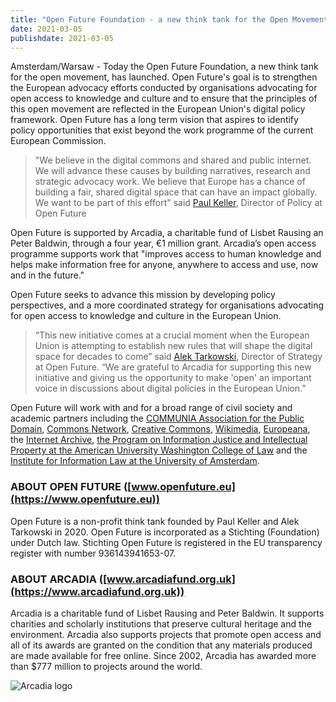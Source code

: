 ```yaml
---
title: "Open Future Foundation - a new think tank for the Open Movement launched with support from the Arcadia Fund"
date: 2021-03-05
publishdate: 2021-03-05
---
```

Amsterdam/Warsaw - Today the Open Future Foundation, a new think tank for the open movement, has launched. Open Future's goal is to strengthen the European advocacy efforts conducted by organisations advocating for open access to knowledge and culture and to ensure that the principles of this open movement are reflected in the European Union's digital policy framework. Open Future has a long term vision that aspires to identify policy opportunities that exist beyond the work programme of the current European Commission.

> "We believe in the digital commons and shared and public internet. We will advance these causes by building narratives, research and strategic advocacy work. We believe that Europe has a chance of building a fair, shared digital space that can have an impact globally. We want to be part of this effort" said [Paul Keller](https://www.openfuture.eu/people/paul/), Director of Policy at Open Future

Open Future is supported by Arcadia, a charitable fund of Lisbet Rausing an Peter Baldwin, through a four year, €1 million grant. Arcadia’s open access programme supports work that "improves access to human knowledge and helps make information free for anyone, anywhere to access and use, now and in the future."

Open Future seeks to advance this mission by developing policy perspectives, and a more coordinated strategy for organisations advocating for open access to knowledge and culture in the European Union.

> “This new initiative comes at a crucial moment when the European Union is attempting to establish new rules that will shape the digital space for decades to come” said [Alek Tarkowski](https://www.openfuture.eu/people/paul/), Director of Strategy at Open Future. “We are grateful to Arcadia for supporting this new initiative and giving us the opportunity to make 'open' an important voice in discussions about digital policies in the European Union.”

Open Future will work with and for a broad range of civil society and academic partners including the [COMMUNIA Association for the Public Domain](https://www.communia-association.org/), [Commons Network](https://www.commonsnetwork.org/), [Creative Commons](https://creativecommons.org/), [Wikimedia](https://wikimediafoundation.org/), [Europeana](https://www.europeana.eu/en), the [Internet Archive](https://www.archive.org/), [the Program on Information Justice and Intellectual Property at the American University Washington College of Law](https://www.wcl.american.edu/impact/initiatives-programs/pijip/) and the [Institute for Information Law at the University of Amsterdam](https://www.ivir.nl/).

### ABOUT OPEN FUTURE ([www.openfuture.eu](https://www.openfuture.eu))

Open Future is a non-profit think tank founded by Paul Keller and Alek Tarkowski in 2020. Open Future is incorporated as a Stichting (Foundation) under Dutch law. Stichting Open Future is registered in the EU transparency register with number 936143941653-07.

### ABOUT ARCADIA ([www.arcadiafund.org.uk](https://www.arcadiafund.org.uk))

Arcadia is a charitable fund of Lisbet Rausing and Peter Baldwin. It supports charities and scholarly institutions that preserve cultural heritage and the environment. Arcadia also supports projects that promote open access and all of its awards are granted on the condition that any materials produced are made available for free online. Since 2002, Arcadia has awarded more than $777 million to projects around the world.

![Arcadia logo](http://www.openfuture.eu/images/AcadiaLogo.png)